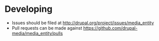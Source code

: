 # Developing

* Issues should be filed at http://drupal.org/project/issues/media_entity
* Pull requests can be made against https://github.com/drupal-media/media_entity/pulls
 